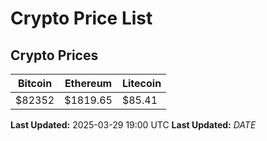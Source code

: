 # Crypto Price List

## Crypto Prices
| Bitcoin | Ethereum | Litecoin |
| ------- | -------- | -------- |
| $82352 | $1819.65 | $85.41 |
**Last Updated:** 2025-03-29 19:00 UTC
**Last Updated:** $DATE$
